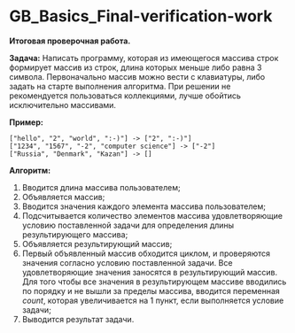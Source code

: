 # GB_Basics_Final-verification-work
**Итоговая проверочная работа.**  

**Задача:** Написать программу, которая из имеющегося массива строк формирует массив из строк, длина которых меньше либо равна 3 символа. Первоначально массив можно вести с клавиатуры, либо задать на старте выполнения алгоритма. При решении не рекомендуется пользоваться коллекциями, лучше обойтись исключительно массивами.

**Пример:**
```
["hello", "2", "world", ":-)"] -> ["2", ":-)"] 
["1234", "1567", "-2", "computer science"] -> ["-2"] 
["Russia", "Denmark", "Kazan"] -> [] 
```

**Алгоритм:**
1. Вводится длина массива пользователем;
2. Объявляется массив;
3. Вводится значения каждого элемента массива пользователем;
4. Подсчитывается количество элементов массива удовлетворяющие условию поставленной задачи для определения длины результирующего массива;
5. Объявляется результирующий массив;
6. Первый объявленный массив обходится циклом, и проверяются значения согласно условию поставленной задачи. Все удовлетворяющие значения заносятся в результирующий массив. Для того чтобы все значения в результирующем массиве вводились по порядку и не вышли за пределы массива, вводится переменная _count_, которая увеличивается на 1 пункт, если выполняется условие задачи;
7. Выводится результат задачи.
